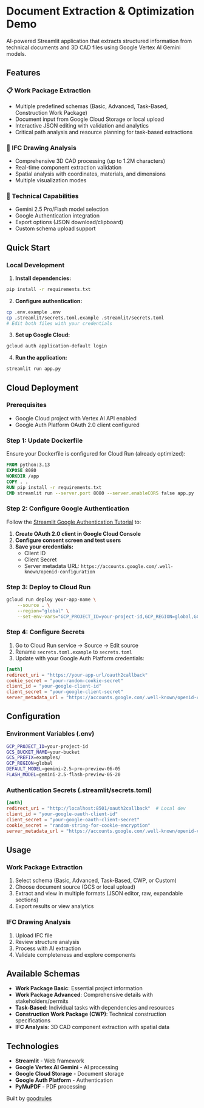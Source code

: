 # Document Extraction & Optimization Demo

AI-powered Streamlit application that extracts structured information from technical documents and 3D CAD files using Google Vertex AI Gemini models.

## Features

### 📋 Work Package Extraction
- Multiple predefined schemas (Basic, Advanced, Task-Based, Construction Work Package)
- Document input from Google Cloud Storage or local upload
- Interactive JSON editing with validation and analytics
- Critical path analysis and resource planning for task-based extractions

### 🎨 IFC Drawing Analysis
- Comprehensive 3D CAD processing (up to 1.2M characters)
- Real-time component extraction validation
- Spatial analysis with coordinates, materials, and dimensions
- Multiple visualization modes

### 🔧 Technical Capabilities
- Gemini 2.5 Pro/Flash model selection
- Google Authentication integration
- Export options (JSON download/clipboard)
- Custom schema upload support

## Quick Start

### Local Development

1. **Install dependencies:**
```bash
pip install -r requirements.txt
```

2. **Configure authentication:**
```bash
cp .env.example .env
cp .streamlit/secrets.toml.example .streamlit/secrets.toml
# Edit both files with your credentials
```

3. **Set up Google Cloud:**
```bash
gcloud auth application-default login
```

4. **Run the application:**
```bash
streamlit run app.py
```

## Cloud Deployment

### Prerequisites
- Google Cloud project with Vertex AI API enabled
- Google Auth Platform OAuth 2.0 client configured

### Step 1: Update Dockerfile
Ensure your Dockerfile is configured for Cloud Run (already optimized):
```dockerfile
FROM python:3.13
EXPOSE 8080
WORKDIR /app
COPY . .
RUN pip install -r requirements.txt
CMD streamlit run --server.port 8080 --server.enableCORS false app.py
```

### Step 2: Configure Google Authentication

Follow the [Streamlit Google Authentication Tutorial](https://docs.streamlit.io/develop/tutorials/authentication/google) to:

1. **Create OAuth 2.0 client in Google Cloud Console**
2. **Configure consent screen and test users**
3. **Save your credentials:**
   - Client ID
   - Client Secret
   - Server metadata URL: `https://accounts.google.com/.well-known/openid-configuration`

### Step 3: Deploy to Cloud Run
```bash
gcloud run deploy your-app-name \
    --source . \
    --region="global" \
    --set-env-vars="GCP_PROJECT_ID=your-project-id,GCP_REGION=global,GCS_BUCKET_NAME=your-bucket,GCS_PREFIX=your-prefix/,DEFAULT_MODEL=gemini-2.5-pro-preview-06-05,FLASH_MODEL=gemini-2.5-flash-preview-05-20,STREAMLIT_PORT=8501"
```

### Step 4: Configure Secrets
1. Go to Cloud Run service → Source → Edit source
2. Rename `secrets.toml.example` to `secrets.toml`
3. Update with your Google Auth Platform credentials:
```toml
[auth]
redirect_uri = "https://your-app-url/oauth2callback"
cookie_secret = "your-random-cookie-secret"
client_id = "your-google-client-id"
client_secret = "your-google-client-secret"
server_metadata_url = "https://accounts.google.com/.well-known/openid-configuration"
```

## Configuration

### Environment Variables (.env)
```bash
GCP_PROJECT_ID=your-project-id
GCS_BUCKET_NAME=your-bucket
GCS_PREFIX=examples/
GCP_REGION=global
DEFAULT_MODEL=gemini-2.5-pro-preview-06-05
FLASH_MODEL=gemini-2.5-flash-preview-05-20
```

### Authentication Secrets (.streamlit/secrets.toml)
```toml
[auth]
redirect_uri = "http://localhost:8501/oauth2callback"  # Local dev
client_id = "your-google-oauth-client-id"
client_secret = "your-google-oauth-client-secret"
cookie_secret = "random-string-for-cookie-encryption"
server_metadata_url = "https://accounts.google.com/.well-known/openid-configuration"
```

## Usage

### Work Package Extraction
1. Select schema (Basic, Advanced, Task-Based, CWP, or Custom)
2. Choose document source (GCS or local upload)
3. Extract and view in multiple formats (JSON editor, raw, expandable sections)
4. Export results or view analytics

### IFC Drawing Analysis
1. Upload IFC file
2. Review structure analysis
3. Process with AI extraction
4. Validate completeness and explore components

## Available Schemas

- **Work Package Basic**: Essential project information
- **Work Package Advanced**: Comprehensive details with stakeholders/permits
- **Task-Based**: Individual tasks with dependencies and resources
- **Construction Work Package (CWP)**: Technical construction specifications
- **IFC Analysis**: 3D CAD component extraction with spatial data

## Technologies

- **Streamlit** - Web framework
- **Google Vertex AI Gemini** - AI processing
- **Google Cloud Storage** - Document storage
- **Google Auth Platform** - Authentication
- **PyMuPDF** - PDF processing

Built by [goodrules](https://github.com/goodrules)